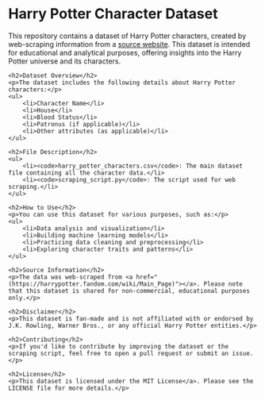<!DOCTYPE html>
<html lang="en">
<head>
    <meta charset="UTF-8">
    <meta name="viewport" content="width=device-width, initial-scale=1.0">
    <title>Harry Potter Character Dataset</title>
</head>
<body>
    <h1>Harry Potter Character Dataset</h1>
    <p>This repository contains a dataset of Harry Potter characters, created by web-scraping information from a <a href="(https://harrypotter.fandom.com/wiki/Main_Page)">source website</a>. This dataset is intended for educational and analytical purposes, offering insights into the Harry Potter universe and its characters.</p>
    
    <h2>Dataset Overview</h2>
    <p>The dataset includes the following details about Harry Potter characters:</p>
    <ul>
        <li>Character Name</li>
        <li>House</li>
        <li>Blood Status</li>
        <li>Patronus (if applicable)</li>
        <li>Other attributes (as applicable)</li>
    </ul>
    
    <h2>File Description</h2>
    <ul>
        <li><code>harry_potter_characters.csv</code>: The main dataset file containing all the character data.</li>
        <li><code>scraping_script.py</code>: The script used for web scraping.</li>
    </ul>
    
    <h2>How to Use</h2>
    <p>You can use this dataset for various purposes, such as:</p>
    <ul>
        <li>Data analysis and visualization</li>
        <li>Building machine learning models</li>
        <li>Practicing data cleaning and preprocessing</li>
        <li>Exploring character traits and patterns</li>
    </ul>
    
    <h2>Source Information</h2>
    <p>The data was web-scraped from <a href="(https://harrypotter.fandom.com/wiki/Main_Page)"></a>. Please note that this dataset is shared for non-commercial, educational purposes only.</p>
    
    <h2>Disclaimer</h2>
    <p>This dataset is fan-made and is not affiliated with or endorsed by J.K. Rowling, Warner Bros., or any official Harry Potter entities.</p>
    
    <h2>Contributing</h2>
    <p>If you'd like to contribute by improving the dataset or the scraping script, feel free to open a pull request or submit an issue.</p>
    
    <h2>License</h2>
    <p>This dataset is licensed under the MIT License</a>. Please see the LICENSE file for more details.</p>
</body>
</html>
